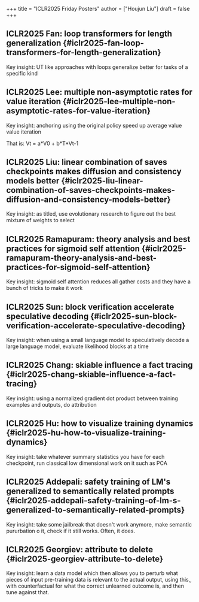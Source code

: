 +++
title = "ICLR2025 Friday Posters"
author = ["Houjun Liu"]
draft = false
+++

## ICLR2025 Fan: loop transformers for length generalization {#iclr2025-fan-loop-transformers-for-length-generalization}

Key insight: UT like approaches with loops generalize better for tasks of a specific kind


## ICLR2025 Lee: multiple non-asymptotic rates for value iteration {#iclr2025-lee-multiple-non-asymptotic-rates-for-value-iteration}

Key insight: anchoring using the original policy speed up average value value iteration

That is: Vt = a\*V0 + b\*T\*Vt-1


## ICLR2025 Liu: linear combination of saves checkpoints makes diffusion and consistency models better {#iclr2025-liu-linear-combination-of-saves-checkpoints-makes-diffusion-and-consistency-models-better}

Key insight: as titled, use evolutionary research to figure out the best mixture of weights to select


## ICLR2025 Ramapuram: theory analysis and best practices for sigmoid self attention {#iclr2025-ramapuram-theory-analysis-and-best-practices-for-sigmoid-self-attention}

Key insight: sigmoid self attention reduces all gather costs and they have a bunch of tricks to make it work


## ICLR2025 Sun: block verification accelerate speculative decoding {#iclr2025-sun-block-verification-accelerate-speculative-decoding}

Key insight: when using a small language model to speculatively decode a large language model, evaluate likelihood blocks at a time


## ICLR2025 Chang: skiable influence a fact tracing {#iclr2025-chang-skiable-influence-a-fact-tracing}

Key insight: using a normalized gradient dot product between training examples and outputs, do attribution


## ICLR2025 Hu: how to visualize training dynamics {#iclr2025-hu-how-to-visualize-training-dynamics}

Key insight: take whatever summary statistics you have for each checkpoint, run classical low dimensional work on it such as PCA


## ICLR2025 Addepali: safety training of LM's generalized to semantically related prompts {#iclr2025-addepali-safety-training-of-lm-s-generalized-to-semantically-related-prompts}

Key insight: take some jailbreak that doesn't work anymore, make semantic pururbation o it, check if it still works. Often, it does.


## ICLR2025 Georgiev: attribute to delete {#iclr2025-georgiev-attribute-to-delete}

Key insight: learn a data model which then allows you to perturb what pieces of input pre-training data is relevant to the actual output, using this,, with counterfactual for what the correct unlearned outcome is, and then tune against that.
